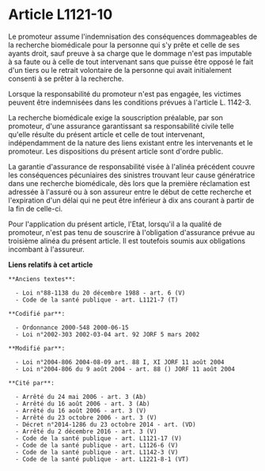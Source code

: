 # Article L1121-10

Le promoteur assume l'indemnisation des conséquences dommageables de la recherche biomédicale pour la personne qui s'y prête
et celle de ses ayants droit, sauf preuve à sa charge que le dommage n'est pas imputable à sa faute ou à celle de tout
intervenant sans que puisse être opposé le fait d'un tiers ou le retrait volontaire de la personne qui avait initialement
consenti à se prêter à la recherche. 

Lorsque la responsabilité du promoteur n'est pas engagée, les victimes peuvent être indemnisées dans les conditions prévues à
l'article L. 1142-3. 

La recherche biomédicale exige la souscription préalable, par son promoteur, d'une assurance garantissant sa responsabilité
civile telle qu'elle résulte du présent article et celle de tout intervenant, indépendamment de la nature des liens existant
entre les intervenants et le promoteur. Les dispositions du présent article sont d'ordre public. 

La garantie d'assurance de responsabilité visée à l'alinéa précédent couvre les conséquences pécuniaires des sinistres
trouvant leur cause génératrice dans une recherche biomédicale, dès lors que la première réclamation est adressée à l'assuré
ou à son assureur entre le début de cette recherche et l'expiration d'un délai qui ne peut être inférieur à dix ans courant à
partir de la fin de celle-ci. 

Pour l'application du présent article, l'Etat, lorsqu'il a la qualité de promoteur, n'est pas tenu de souscrire à
l'obligation d'assurance prévue au troisième alinéa du présent article. Il est toutefois soumis aux obligations incombant à
l'assureur.

**Liens relatifs à cet article**

	**Anciens textes**:

	  - Loi n°88-1138 du 20 décembre 1988 - art. 6 (V)
	  - Code de la santé publique - art. L1121-7 (T)

	**Codifié par**:

	  - Ordonnance 2000-548 2000-06-15
	  - Loi n°2002-303 2002-03-04 art. 92 JORF 5 mars 2002

	**Modifié par**:

	  - Loi n°2004-806 2004-08-09 art. 88 I, XI JORF 11 août 2004
	  - Loi n°2004-806 du 9 août 2004 - art. 88 () JORF 11 août 2004

	**Cité par**:

	  - Arrêté du 24 mai 2006 - art. 3 (Ab)
	  - Arrêté du 16 août 2006 - art. 3 (Ab)
	  - Arrêté du 16 août 2006 - art. 3 (V)
	  - Arrêté du 23 octobre 2006 - art. 3 (V)
	  - Décret n°2014-1286 du 23 octobre 2014 - art. (VD)
	  - Arrêté du 2 décembre 2016 - art. 3 (V)
	  - Code de la santé publique - art. L1121-17 (V)
	  - Code de la santé publique - art. L1126-6 (V)
	  - Code de la santé publique - art. L1142-3 (V)
	  - Code de la santé publique - art. L1221-8-1 (VT)
